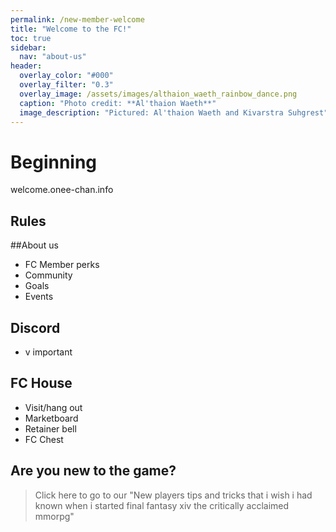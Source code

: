 ```yaml
---
permalink: /new-member-welcome
title: "Welcome to the FC!"
toc: true
sidebar:
  nav: "about-us"
header:
  overlay_color: "#000"
  overlay_filter: "0.3"
  overlay_image: /assets/images/althaion_waeth_rainbow_dance.png
  caption: "Photo credit: **Al'thaion Waeth**"
  image_description: "Pictured: Al'thaion Waeth and Kivarstra Suhgrest"
---
```

# Beginning

welcome.onee-chan.info

## Rules

##About us

- FC Member perks
- Community
- Goals
- Events

## Discord
- v important

## FC House
- Visit/hang out
- Marketboard
- Retainer bell
- FC Chest

## Are you new to the game?
> Click here to go to our "New players tips and tricks that i wish i had known when i started final fantasy xiv the critically acclaimed mmorpg"
